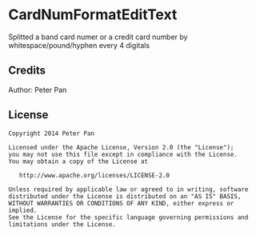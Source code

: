 # CardNumFormatEditText
Splitted a band card numer or a credit card number by whitespace/pound/hyphen every 4 digitals

Credits
-------

Author: Peter Pan

License
-------

    Copyright 2014 Peter Pan

    Licensed under the Apache License, Version 2.0 (the "License");
    you may not use this file except in compliance with the License.
    You may obtain a copy of the License at

       http://www.apache.org/licenses/LICENSE-2.0

    Unless required by applicable law or agreed to in writing, software
    distributed under the License is distributed on an "AS IS" BASIS,
    WITHOUT WARRANTIES OR CONDITIONS OF ANY KIND, either express or implied.
    See the License for the specific language governing permissions and
    limitations under the License.
    
